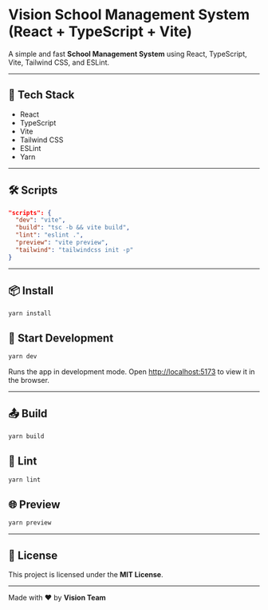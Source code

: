 # Vision School Management System (React + TypeScript + Vite)

A simple and fast **School Management System** using React, TypeScript, Vite, Tailwind CSS, and ESLint.

---

## 🚀 Tech Stack

- React
- TypeScript
- Vite
- Tailwind CSS
- ESLint
- Yarn

---

## 🛠 Scripts

```json
"scripts": {
  "dev": "vite",
  "build": "tsc -b && vite build",
  "lint": "eslint .",
  "preview": "vite preview",
  "tailwind": "tailwindcss init -p"
}
```

---

## 📦 Install

```bash
yarn install
```

## 🧪 Start Development

```bash
yarn dev
```

Runs the app in development mode. Open [http://localhost:5173](http://localhost:5173) to view it in the browser.

---

## 📤 Build

```bash
yarn build
```

## 🧹 Lint

```bash
yarn lint
```

## 🌐 Preview

```bash
yarn preview
```

---

## 📄 License

This project is licensed under the **MIT License**.

---

Made with ❤️ by **Vision Team**
